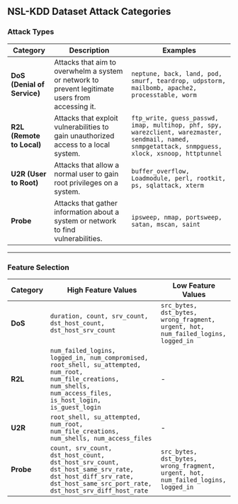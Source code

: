 ## NSL-KDD Dataset Attack Categories

### Attack Types

| **Category** | **Description** | **Examples** |
|--------------|-----------------|--------------|
| **DoS (Denial of Service)** | Attacks that aim to overwhelm a system or network to prevent legitimate users from accessing it. | `neptune, back, land, pod, smurf, teardrop, udpstorm, mailbomb, apache2, processtable, worm` |
| **R2L (Remote to Local)** | Attacks that exploit vulnerabilities to gain unauthorized access to a local system. | `ftp_write, guess_passwd, imap, multihop, phf, spy, warezclient, warezmaster, sendmail, named, snmpgetattack, snmpguess, xlock, xsnoop, httptunnel` |
| **U2R (User to Root)** | Attacks that allow a normal user to gain root privileges on a system. | `buffer_overflow, Loadmodule, perl, rootkit, ps, sqlattack, xterm` |
| **Probe** | Attacks that gather information about a system or network to find vulnerabilities. | `ipsweep, nmap, portsweep, satan, mscan, saint` |

---

### Feature Selection

| **Category** | **High Feature Values** | **Low Feature Values** |
|--------------|-------------------------|------------------------|
| **DoS** | `duration, count, srv_count, dst_host_count, dst_host_srv_count` | `src_bytes, dst_bytes, wrong_fragment, urgent, hot, num_failed_logins, logged_in` |
| **R2L** | `num_failed_logins, logged_in, num_compromised, root_shell, su_attempted, num_root, num_file_creations, num_shells, num_access_files, is_host_login, is_guest_login` | - |
| **U2R** | `root_shell, su_attempted, num_root, num_file_creations, num_shells, num_access_files` | - |
| **Probe** | `count, srv_count, dst_host_count, dst_host_srv_count, dst_host_same_srv_rate, dst_host_diff_srv_rate, dst_host_same_src_port_rate, dst_host_srv_diff_host_rate` | `src_bytes, dst_bytes, wrong_fragment, urgent, hot, num_failed_logins, logged_in` |
